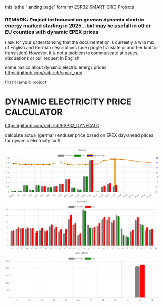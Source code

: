 this is the "landing page" form my ESP32-SMART-GRID Projects

### REMARK: Project ist focused on german dynamic electric energy marked starting in 2025...but may be usefull in other EU counties with dynamic EPEX prices
I ask for your understanding that the documentation is currently a wild mix of English and German descriptions
(use google translate or another tool for translation) However, it is not a problem to communicate at issues, discussions or pull request in English.

some basics about dynamic electric energy prices   https://github.com/raibisch/smart_grid

first example project: 

# DYNAMIC ELECTRICITY PRICE CALCULATOR
https://github.com/raibisch/ESP32_DYNECALC

calculate actual (german) enduser price based on EPEX day-ahead prices for dynamic electricity tariff

![WEB-App](/pict/tibber_oktober_2024.png)

